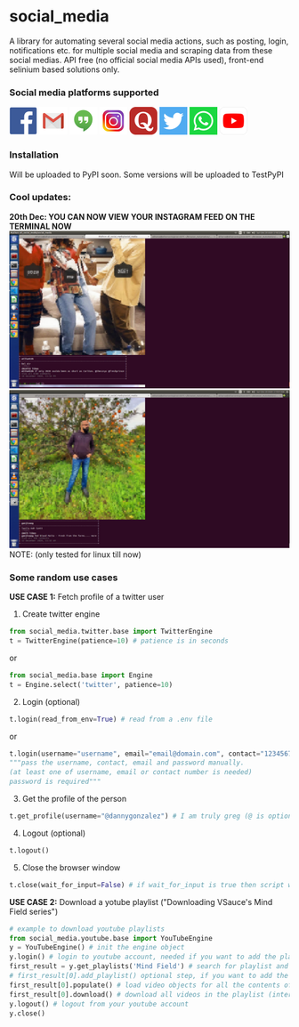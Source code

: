 # social_media
A library for automating several social media actions, such as posting, login, notifications etc. for multiple  social media and scraping data from these social medias. API free (no official social media APIs used), front-end selinium based solutions only.
### Social media platforms supported
<img style="display: inline;" src="https://github.com/atharva-naik/social_media/blob/main/images/facebook.png?raw=true" width="50">
<img style="display: inline;" src="https://github.com/atharva-naik/social_media/blob/main/images/gmail.png?raw=true" width="50">
<img style="display: inline;" src="https://github.com/atharva-naik/social_media/blob/main/images/hangouts.png?raw=true" width="50">
<img style="display: inline;" src="https://github.com/atharva-naik/social_media/blob/main/images/instagram.jpg?raw=true" width="50">
<img style="display: inline;" src="https://github.com/atharva-naik/social_media/blob/main/images/quora.png?raw=true" width="50">
<img style="display: inline;" src="https://github.com/atharva-naik/social_media/blob/main/images/twitter.png?raw=true" width="50">
<img style="display: inline;" src="https://github.com/atharva-naik/social_media/blob/main/images/whatsapp.png?raw=true" width="50">
<img style="display: inline;" src="https://github.com/atharva-naik/social_media/blob/main/images/youtube.png?raw=true" width="50">

### Installation

Will be uploaded to PyPI soon. Some versions will be uploaded to TestPyPI

### Cool updates:
**20th Dec: YOU CAN NOW VIEW YOUR INSTAGRAM FEED ON THE TERMINAL NOW**
<img style="display: inline;" src="https://github.com/atharva-naik/social_media/blob/main/images/instagram_feed1.png?raw=true">
<img style="display: inline;" src="https://github.com/atharva-naik/social_media/blob/main/images/instagram_feed2.png?raw=true">
NOTE: (only tested for linux till now)

### Some random use cases
**USE CASE 1:**
Fetch profile of a twitter user

1. Create twitter engine
```python
from social_media.twitter.base import TwitterEngine
t = TwitterEngine(patience=10) # patience is in seconds
```
or 
```python
from social_media.base import Engine
t = Engine.select('twitter', patience=10)
```
2. Login (optional)
```python 
t.login(read_from_env=True) # read from a .env file
```
or
```python
t.login(username="username", email="email@domain.com", contact="123456789", password="password")
"""pass the username, contact, email and password manually. 
(at least one of username, email or contact number is needed)
password is required"""
```
3. Get the profile of the person
```python
t.get_profile(username="@dannygonzalez") # I am truly greg (@ is optional, not really needed, also username should be exact)
```
4. Logout (optional)
```python
t.logout() 
```
5. Close the browser window 
```python
t.close(wait_for_input=False) # if wait_for_input is true then script will wait for the user to enter q to terminate
```

**USE CASE 2:**
Download a yotube playlist ("Downloading VSauce's Mind Field series")

```python
# example to download youtube playlists
from social_media.youtube.base import YouTubeEngine
y = YouTubeEngine() # init the engine object
y.login() # login to youtube account, needed if you want to add the playlist to your library
first_result = y.get_playlists('Mind Field') # search for playlist and get the first result
# first_result[0].add_playlist() optional step, if you want to add the playlist to your library
first_result[0].populate() # load video objects for all the contents of the playlist (can be skipped)
first_result[0].download() # download all videos in the playlist (internally populates the playlist if it is not populated)
y.logout() # logout from your youtube account
y.close()
```